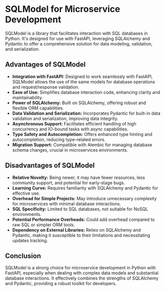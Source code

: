 # SQLModel for Microservice Development

SQLModel is a library that facilitates interaction with SQL databases in Python. It's designed for use with FastAPI, leveraging SQLAlchemy and Pydantic to offer a comprehensive solution for data modeling, validation, and serialization.

## Advantages of SQLModel

- **Integration with FastAPI:** Designed to work seamlessly with FastAPI, SQLModel allows the use of the same models for database operations and request/response validation.
- **Ease of Use:** Simplifies database interaction code, enhancing clarity and maintainability.
- **Power of SQLAlchemy:** Built on SQLAlchemy, offering robust and flexible ORM capabilities.
- **Data Validation and Serialization:** Incorporates Pydantic for built-in data validation and serialization, improving data integrity.
- **Asynchronous Support:** Facilitates efficient handling of high concurrency and IO-bound tasks with async capabilities.
- **Type Safety and Autocompletion:** Offers enhanced type hinting and autocompletion, reducing type-related errors.
- **Migration Support:** Compatible with Alembic for managing database schema changes, crucial in microservices environments.

## Disadvantages of SQLModel

- **Relative Novelty:** Being newer, it may have fewer resources, less community support, and potential for early-stage bugs.
- **Learning Curve:** Requires familiarity with SQLAlchemy and Pydantic for effective use.
- **Overhead for Simple Projects:** May introduce unnecessary complexity for microservices with minimal database interactions.
- **SQL Specificity:** Limited to SQL databases, not suitable for NoSQL environments.
- **Potential Performance Overheads:** Could add overhead compared to raw SQL or simpler ORM tools.
- **Dependency on External Libraries:** Relies on SQLAlchemy and Pydantic, making it susceptible to their limitations and necessitating updates tracking.

## Conclusion

SQLModel is a strong choice for microservice development in Python with FastAPI, especially when dealing with complex data models and substantial database interactions. It effectively combines the strengths of SQLAlchemy and Pydantic, providing a robust toolkit for developers.
